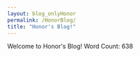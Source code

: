 ```yaml
---
layout: blog_onlyHonor
permalink: /HonorBlog/
title: "Honor's Blog!"
---
```


Welcome to Honor's Blog!
Word Count: 638
